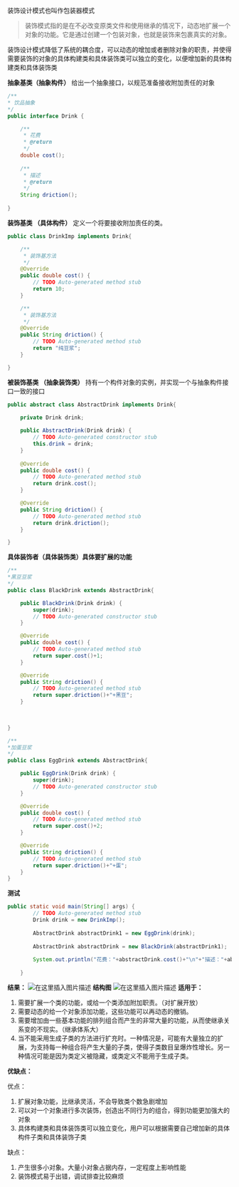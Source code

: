 装饰设计模式也叫作包装器模式
>装饰模式指的是在不必改变原类文件和使用继承的情况下，动态地扩展一个对象的功能。它是通过创建一个包装对象，也就是装饰来包裹真实的对象。

装饰设计模式降低了系统的耦合度，可以动态的增加或者删除对象的职责，并使得需要装饰的对象的具体构建类和具体装饰类可以独立的变化，以便增加新的具体构建类和具体装饰类

**抽象基类（抽象构件）**
给出一个抽象接口，以规范准备接收附加责任的对象
```java
/**
* 饮品抽象
*/
public interface Drink {

	/**
	 * 花费
	 * @return
	 */
	double cost();
	
	/**
	 * 描述
	 * @return
	 */
	String driction();
	
}
```

**装饰基类  （具体构件）**
定义一个将要接收附加责任的类。

```java
public class DrinkImp implements Drink{

	/**
	 * 装饰基方法
	 */
	@Override
	public double cost() {
		// TODO Auto-generated method stub
		return 10;
	}

	/**
	 * 装饰基方法
	 */
	@Override
	public String driction() {
		// TODO Auto-generated method stub
		return "纯豆浆";
	}

}
```
**被装饰基类	  （抽象装饰类）**
持有一个构件对象的实例，并实现一个与抽象构件接口一致的接口
```java
public abstract class AbstractDrink implements Drink{

	private Drink drink;
	
	public AbstractDrink(Drink drink) {
		// TODO Auto-generated constructor stub
		this.drink = drink;
	}
	
	@Override
	public double cost() {
		// TODO Auto-generated method stub
		return drink.cost();
	}

	@Override
	public String driction() {
		// TODO Auto-generated method stub
		return drink.driction();
	}

}
```

**具体装饰者（具体装饰类）具体要扩展的功能**
```java
/**
*黑豆豆浆
*/
public class BlackDrink extends AbstractDrink{

	public BlackDrink(Drink drink) {
		super(drink);
		// TODO Auto-generated constructor stub
	}

	@Override
	public double cost() {
		// TODO Auto-generated method stub
		return super.cost()+1;
	}

	@Override
	public String driction() {
		// TODO Auto-generated method stub
		return super.driction()+"+黑豆";
	}
	
	

}
```
```java
/**
*加蛋豆浆
*/
public class EggDrink extends AbstractDrink{

	public EggDrink(Drink drink) {
		super(drink);
		// TODO Auto-generated constructor stub
	}

	@Override
	public double cost() {
		// TODO Auto-generated method stub
		return super.cost()+2;
	}

	@Override
	public String driction() {
		// TODO Auto-generated method stub
		return super.driction()+"+蛋";
	}
}

```

**测试**
```java
public static void main(String[] args) {
		// TODO Auto-generated method stub
		Drink drink = new DrinkImp();
		
		AbstractDrink abstractDrink1 = new EggDrink(drink);
		
		AbstractDrink abstractDrink = new BlackDrink(abstractDrink1);
		
		System.out.println("花费："+abstractDrink.cost()+"\n"+"描述："+abstractDrink.driction());
		
	}
```
**结果：**
![在这里插入图片描述](https://img-blog.csdnimg.cn/20190331220611763.png)
**结构图**
![在这里插入图片描述](https://img-blog.csdnimg.cn/20190331220638578.png?x-oss-process=image/watermark,type_ZmFuZ3poZW5naGVpdGk,shadow_10,text_aHR0cHM6Ly9ibG9nLmNzZG4ubmV0L3dlaXhpbl80MTkyMjI4OQ==,size_16,color_FFFFFF,t_70)
**适用于：**
1. 需要扩展一个类的功能，或给一个类添加附加职责。（对扩展开放）
2. 需要动态的给一个对象添加功能，这些功能可以再动态的撤销。
3. 需要增加由一些基本功能的排列组合而产生的非常大量的功能，从而使继承关系变的不现实。（继承体系大）
4. 当不能采用生成子类的方法进行扩充时。一种情况是，可能有大量独立的扩展，为支持每一种组合将产生大量的子类，使得子类数目呈爆炸性增长。另一种情况可能是因为类定义被隐藏，或类定义不能用于生成子类。

**优缺点：**

优点：
1. 扩展对象功能，比继承灵活，不会导致类个数急剧增加
2. 可以对一个对象进行多次装饰，创造出不同行为的组合，得到功能更加强大的对象
3. 具体构建类和具体装饰类可以独立变化，用户可以根据需要自己增加新的具体构件子类和具体装饰子类

缺点：		
 1. 产生很多小对象。大量小对象占据内存，一定程度上影响性能
2. 装饰模式易于出错，调试排查比较麻烦